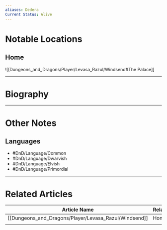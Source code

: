 ```yaml
---
aliases: Dedera
Current Status: Alive 
---
```

# Notable Locations
## Home
![[Dungeons_and_Dragons/Player/Levasa_Razul/Windsend#The Palace]]

---
# Biography

---
# Other Notes
## Languages
- #DnD/Language/Common 
- #DnD/Language/Dwarvish 
- #DnD/Language/Elvish 
- #DnD/Language/Primordial

---
# Related Articles

| Article Name | Relationship |
| ------------ | ------------ |
| [[Dungeons_and_Dragons/Player/Levasa_Razul/Windsend]] | Hometown     |
|              |              |
